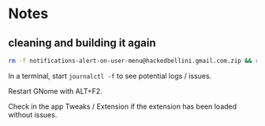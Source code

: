 # Notes

## cleaning and building it again

``` bash
rm -f notifications-alert-on-user-menu@hackedbellini.gmail.com.zip && rm -fr ~/.local/share/gnome-shell/extensions/notifications-alert-on-user-menu@hackedbellini.gmail.com && make install
```

In a terminal, start `journalctl -f` to see potential logs / issues.

Restart GNome with ALT+F2.

Check in the app Tweaks / Extension if the extension has been loaded without issues.